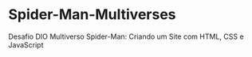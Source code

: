 # Spider-Man-Multiverses
Desafio DIO  Multiverso Spider-Man: Criando um Site com HTML, CSS e JavaScript

